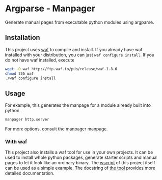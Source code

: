 # Argparse - Manpager

Generate manual pages from executable python modules using argparse.

## Installation

This project uses [waf](https://code.google.com/p/waf/) to compile and install. If you already have waf installed with your distribution, you can just `waf configure install`. If you do not have waf installed, execute

```bash
wget -O waf http://ftp.waf.io/pub/release/waf-1.8.6
chmod 755 waf
./waf configure install
```

## Usage

For example, this generates the manpage for a module already built into python.

```bash
manpager http.server
```

For more options, consult the manpager manpage.

### With waf

This project also installs a waf tool for use in your own projects. It can be used to install whole python packages, generate starter scripts and manual pages to let it look like an ordinary binary. The [wscript](wscript) of this project itself can be used as a simple example. The docstring of [the tool](waftools/manpyger.py) provides more detailed documentation.
